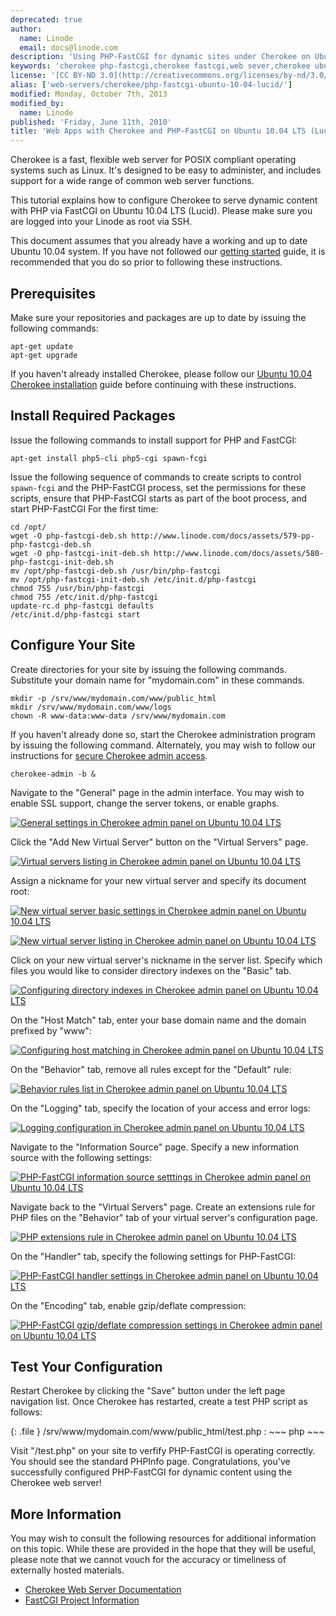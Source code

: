 ```yaml
---
deprecated: true
author:
  name: Linode
  email: docs@linode.com
description: 'Using PHP-FastCGI for dynamic sites under Cherokee on Ubuntu 10.04 LTS (Lucid)'
keywords: 'cherokee php-fastcgi,cherokee fastcgi,web sever,cherokee ubuntu 10.04,cherokee ubuntu lucid,ubuntu lucid'
license: '[CC BY-ND 3.0](http://creativecommons.org/licenses/by-nd/3.0/us/)'
alias: ['web-servers/cherokee/php-fastcgi-ubuntu-10-04-lucid/']
modified: Monday, October 7th, 2013
modified_by:
  name: Linode
published: 'Friday, June 11th, 2010'
title: 'Web Apps with Cherokee and PHP-FastCGI on Ubuntu 10.04 LTS (Lucid)'
---
```




Cherokee is a fast, flexible web server for POSIX compliant operating systems such as Linux. It's designed to be easy to administer, and includes support for a wide range of common web server functions.

This tutorial explains how to configure Cherokee to serve dynamic content with PHP via FastCGI on Ubuntu 10.04 LTS (Lucid). Please make sure you are logged into your Linode as root via SSH.

This document assumes that you already have a working and up to date Ubuntu 10.04 system. If you have not followed our [getting started](/docs/getting-started/) guide, it is recommended that you do so prior to following these instructions.

Prerequisites
-------------

Make sure your repositories and packages are up to date by issuing the following commands:

    apt-get update
    apt-get upgrade

If you haven't already installed Cherokee, please follow our [Ubuntu 10.04 Cherokee installation](/docs/web-servers/cherokee/installing-cherokee-ubuntu-10.04-lucid) guide before continuing with these instructions.

Install Required Packages
-------------------------

Issue the following commands to install support for PHP and FastCGI:

    apt-get install php5-cli php5-cgi spawn-fcgi

Issue the following sequence of commands to create scripts to control `spawn-fcgi` and the PHP-FastCGI process, set the permissions for these scripts, ensure that PHP-FastCGI starts as part of the boot process, and start PHP-FastCGI For the first time:

    cd /opt/
    wget -O php-fastcgi-deb.sh http://www.linode.com/docs/assets/579-pp-php-fastcgi-deb.sh
    wget -O php-fastcgi-init-deb.sh http://www.linode.com/docs/assets/580-php-fastcgi-init-deb.sh
    mv /opt/php-fastcgi-deb.sh /usr/bin/php-fastcgi
    mv /opt/php-fastcgi-init-deb.sh /etc/init.d/php-fastcgi
    chmod 755 /usr/bin/php-fastcgi
    chmod 755 /etc/init.d/php-fastcgi
    update-rc.d php-fastcgi defaults
    /etc/init.d/php-fastcgi start

Configure Your Site
-------------------

Create directories for your site by issuing the following commands. Substitute your domain name for "mydomain.com" in these commands.

    mkdir -p /srv/www/mydomain.com/www/public_html
    mkdir /srv/www/mydomain.com/www/logs
    chown -R www-data:www-data /srv/www/mydomain.com

If you haven't already done so, start the Cherokee administration program by issuing the following command. Alternately, you may wish to follow our instructions for [secure Cherokee admin access](/docs/web-servers/cherokee/installing-cherokee-ubuntu-10.04-lucid#secure_admin_panel_access).

    cherokee-admin -b &

Navigate to the "General" page in the admin interface. You may wish to enable SSL support, change the server tokens, or enable graphs.

[![General settings in Cherokee admin panel on Ubuntu 10.04 LTS](/docs/assets/239-00-cherokee-ubuntu-10-04-general-settings.png)](/docs/assets/239-00-cherokee-ubuntu-10-04-general-settings.png)

Click the "Add New Virtual Server" button on the "Virtual Servers" page.

[![Virtual servers listing in Cherokee admin panel on Ubuntu 10.04 LTS](/docs/assets/240-01-cherokee-ubuntu-10-04-virtual-servers.png)](/docs/assets/240-01-cherokee-ubuntu-10-04-virtual-servers.png)

Assign a nickname for your new virtual server and specify its document root:

[![New virtual server basic settings in Cherokee admin panel on Ubuntu 10.04 LTS](/docs/assets/241-02-cherokee-ubuntu-10-04-new-virtual-server.png)](/docs/assets/241-02-cherokee-ubuntu-10-04-new-virtual-server.png)

[![New virtual server listing in Cherokee admin panel on Ubuntu 10.04 LTS](/docs/assets/242-03-cherokee-ubuntu-10-04-virtual-servers.png)](/docs/assets/242-03-cherokee-ubuntu-10-04-virtual-servers.png)

Click on your new virtual server's nickname in the server list. Specify which files you would like to consider directory indexes on the "Basic" tab.

[![Configuring directory indexes in Cherokee admin panel on Ubuntu 10.04 LTS](/docs/assets/243-04-cherokee-ubuntu-10-04-directory-indexes.png)](/docs/assets/243-04-cherokee-ubuntu-10-04-directory-indexes.png)

On the "Host Match" tab, enter your base domain name and the domain prefixed by "www":

[![Configuring host matching in Cherokee admin panel on Ubuntu 10.04 LTS](/docs/assets/244-05-cherokee-ubuntu-10-04-host-match.png)](/docs/assets/244-05-cherokee-ubuntu-10-04-host-match.png)

On the "Behavior" tab, remove all rules except for the "Default" rule:

[![Behavior rules list in Cherokee admin panel on Ubuntu 10.04 LTS](/docs/assets/245-06-cherokee-ubuntu-10-04-behavior.png)](/docs/assets/245-06-cherokee-ubuntu-10-04-behavior.png)

On the "Logging" tab, specify the location of your access and error logs:

[![Logging configuration in Cherokee admin panel on Ubuntu 10.04 LTS](/docs/assets/246-07-cherokee-ubuntu-10-04-logging.png)](/docs/assets/246-07-cherokee-ubuntu-10-04-logging.png)

Navigate to the "Information Source" page. Specify a new information source with the following settings:

[![PHP-FastCGI information source setttings in Cherokee admin panel on Ubuntu 10.04 LTS](/docs/assets/247-08-cherokee-ubuntu-10-04-information-sources.png)](/docs/assets/247-08-cherokee-ubuntu-10-04-information-sources.png)

Navigate back to the "Virtual Servers" page. Create an extensions rule for PHP files on the "Behavior" tab of your virtual server's configuration page.

[![PHP extensions rule in Cherokee admin panel on Ubuntu 10.04 LTS](/docs/assets/248-09-cherokee-ubuntu-10-04-virtual-servers-rule.png)](/docs/assets/248-09-cherokee-ubuntu-10-04-virtual-servers-rule.png)

On the "Handler" tab, specify the following settings for PHP-FastCGI:

[![PHP-FastCGI handler settings in Cherokee admin panel on Ubuntu 10.04 LTS](/docs/assets/249-10-cherokee-ubuntu-10-04-virtual-servers-handler.png)](/docs/assets/249-10-cherokee-ubuntu-10-04-virtual-servers-handler.png)

On the "Encoding" tab, enable gzip/deflate compression:

[![PHP-FastCGI gzip/deflate compression settings in Cherokee admin panel on Ubuntu 10.04 LTS](/docs/assets/250-11-cherokee-ubuntu-10-04-virtual-servers-encoding.png)](/docs/assets/250-11-cherokee-ubuntu-10-04-virtual-servers-encoding.png)

Test Your Configuration
-----------------------

Restart Cherokee by clicking the "Save" button under the left page navigation list. Once Cherokee has restarted, create a test PHP script as follows:

{: .file }
/srv/www/mydomain.com/www/public\_html/test.php
:   ~~~ php
    <?php phpinfo(); ?>
    ~~~

Visit "/test.php" on your site to verfify PHP-FastCGI is operating correctly. You should see the standard PHPInfo page. Congratulations, you've successfully configured PHP-FastCGI for dynamic content using the Cherokee web server!

More Information
----------------

You may wish to consult the following resources for additional information on this topic. While these are provided in the hope that they will be useful, please note that we cannot vouch for the accuracy or timeliness of externally hosted materials.

- [Cherokee Web Server Documentation](http://www.cherokee-project.com/doc/)
- [FastCGI Project Information](http://www.fastcgi.com/drupal/)



